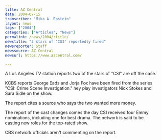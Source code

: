 ```yaml
---
title: AZ Central
date: 2004-07-15
transcriber: "Mika A. Epstein"
layout: news
tags: ["2004"]
categories: ["Articles", "News"]
permalink: /news/2004/:title/
newstitle: "2 stars of 'CSI' reportedly fired"
newsreporter: Staff
newssource: AZ Central
newsurl: https://www.azcentral.com/

---
```


A Los Angeles TV station reports two of the stars of "CSI" are off the case.

KCBS reports George Eads and Jorja Fox have been fired from the series "CSI: Crime Scene Investigation." hey play investigators Nick Stokes and Sara Sidle on the show.

The report cites a source who says the two wanted more money.

The report of the cast changes comes the day CSI received four Emmy nominations, including one for best drama. The network is said to be casting new roles for the top-rated show.

CBS network officials aren't commenting on the report.
